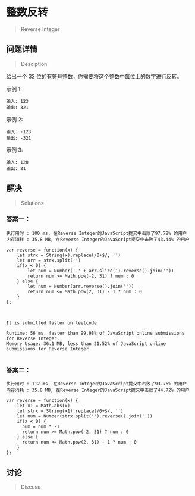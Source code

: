 # 整数反转
> Reverse Integer


## 问题详情
> Desciption

给出一个 32 位的有符号整数，你需要将这个整数中每位上的数字进行反转。

示例 1:
```
输入: 123
输出: 321

```

 示例 2:
 ```
输入: -123
输出: -321

 ```

示例 3:

```
输入: 120
输出: 21

```


## 解决
> Solutions

### 答案一：

```
执行用时 : 100 ms, 在Reverse Integer的JavaScript提交中击败了97.78% 的用户
内存消耗 : 35.8 MB, 在Reverse Integer的JavaScript提交中击败了43.44% 的用户

var reverse = function(x) {
    let strx = String(x).replace(/0+$/, '')
    let arr = strx.split('')
    if(x < 0) {
        let num = Number('-' + arr.slice(1).reverse().join(''))
        return num >= Math.pow(-2, 31) ? num : 0
    } else {
        let num = Number(arr.reverse().join(''))
        return num <= Math.pow(2, 31) - 1 ? num : 0
    }
};



It is submitted faster on leetcode

Runtime: 56 ms, faster than 99.98% of JavaScript online submissions for Reverse Integer.
Memory Usage: 36.1 MB, less than 21.52% of JavaScript online submissions for Reverse Integer.


```

### 答案二：

```
执行用时 : 112 ms, 在Reverse Integer的JavaScript提交中击败了93.76% 的用户
内存消耗 : 35.8 MB, 在Reverse Integer的JavaScript提交中击败了44.72% 的用户

var reverse = function(x) {
    let x1 = Math.abs(x)
    let strx = String(x1).replace(/0+$/, '')
    let num = Number(strx.split('').reverse().join(''))
    if(x < 0) {
      num = num * -1
      return num >= Math.pow(-2, 31) ? num : 0
    } else {
      return num <= Math.pow(2, 31) - 1 ? num : 0
    }
};
```


## 讨论
> Discuss

